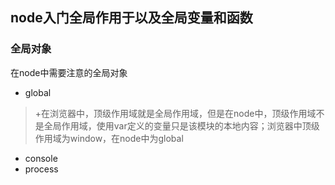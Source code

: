 ## node入门全局作用于以及全局变量和函数  

### 全局对象  

在node中需要注意的全局对象  
* global
>+在浏览器中，顶级作用域就是全局作用域，但是在node中，顶级作用域不是全局作用域，使用var定义的变量只是该模块的本地内容；浏览器中顶级作用域为window，在node中为global
* console
* process

